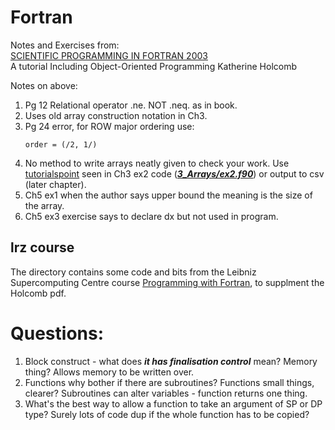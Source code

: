# Fortran

Notes and Exercises from:       
[SCIENTIFIC PROGRAMMING IN FORTRAN 2003](https://wiki.uiowa.edu/download/attachments/109785161/fortran-novella-holcomb.pdf)      
A tutorial Including Object-Oriented Programming
Katherine Holcomb

Notes on above:

1. Pg 12 Relational operator .ne. NOT .neq. as in book.
2. Uses old array construction notation in Ch3.
3. Pg 24 error, for ROW major ordering use:
   ````
   order = (/2, 1/)
   ````
4. No method to write arrays neatly given to check your work. Use [tutorialspoint](https://www.tutorialspoint.com.cach3.com/programming_example/hhj1FL/fortran-reshape-functions.html) seen in Ch3 ex2 code (***[3_Arrays/ex2.f90](./3_Arrays/ex2.f90)***) or output to csv (later chapter).
5. Ch5 ex1 when the author says upper bound the meaning is the size of the array.
6. Ch5 ex3 exercise says to declare dx but not used in program.

## lrz course

The directory contains some code and bits from the Leibniz Supercomputing Centre course [Programming with Fortran](https://doku.lrz.de/display/PUBLIC/Programming+with+Fortran),
to supplment the Holcomb pdf.

# Questions:

1. Block construct - what does ***it has finalisation control*** mean? Memory thing? Allows memory to be written over.
2. Functions why bother if there are subroutines? Functions small things, clearer? Subroutines can alter variables - function returns one thing.
3. What's the best way to allow a function to take an argument of SP or DP type? Surely lots of code dup if the whole function has to be copied?